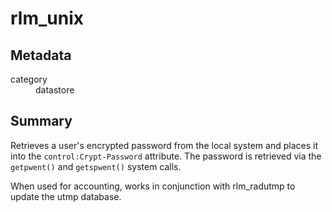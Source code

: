 # rlm_unix
## Metadata
<dl>
  <dt>category</dt><dd>datastore</dd>
</dl>

## Summary
Retrieves a user's encrypted password from the local system and places it into the ``control:Crypt-Password`` attribute.
The password is retrieved via the ``getpwent()`` and ``getspwent()`` system calls.

When used for accounting, works in conjunction with rlm_radutmp to update the utmp database.
